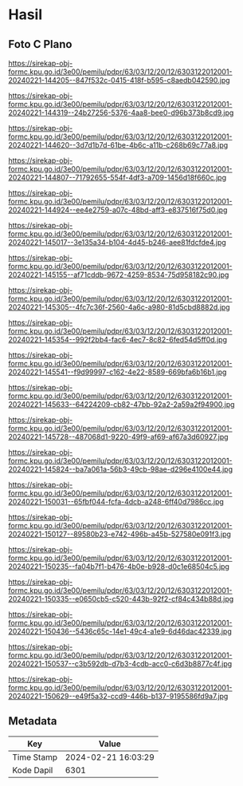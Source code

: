 # Hasil

## Foto C Plano

https://sirekap-obj-formc.kpu.go.id/3e00/pemilu/pdpr/63/03/12/20/12/6303122012001-20240221-144205--847f532c-0415-418f-b595-c8aedb042590.jpg

https://sirekap-obj-formc.kpu.go.id/3e00/pemilu/pdpr/63/03/12/20/12/6303122012001-20240221-144319--24b27256-5376-4aa8-bee0-d96b373b8cd9.jpg

https://sirekap-obj-formc.kpu.go.id/3e00/pemilu/pdpr/63/03/12/20/12/6303122012001-20240221-144620--3d7d1b7d-61be-4b6c-a11b-c268b69c77a8.jpg

https://sirekap-obj-formc.kpu.go.id/3e00/pemilu/pdpr/63/03/12/20/12/6303122012001-20240221-144807--71792655-554f-4df3-a709-1456d18f660c.jpg

https://sirekap-obj-formc.kpu.go.id/3e00/pemilu/pdpr/63/03/12/20/12/6303122012001-20240221-144924--ee4e2759-a07c-48bd-aff3-e837516f75d0.jpg

https://sirekap-obj-formc.kpu.go.id/3e00/pemilu/pdpr/63/03/12/20/12/6303122012001-20240221-145017--3e135a34-b104-4d45-b246-aee81fdcfde4.jpg

https://sirekap-obj-formc.kpu.go.id/3e00/pemilu/pdpr/63/03/12/20/12/6303122012001-20240221-145155--af71cddb-9672-4259-8534-75d958182c90.jpg

https://sirekap-obj-formc.kpu.go.id/3e00/pemilu/pdpr/63/03/12/20/12/6303122012001-20240221-145305--4fc7c36f-2560-4a6c-a980-81d5cbd8882d.jpg

https://sirekap-obj-formc.kpu.go.id/3e00/pemilu/pdpr/63/03/12/20/12/6303122012001-20240221-145354--992f2bb4-fac6-4ec7-8c82-6fed54d5ff0d.jpg

https://sirekap-obj-formc.kpu.go.id/3e00/pemilu/pdpr/63/03/12/20/12/6303122012001-20240221-145541--f9d99997-c162-4e22-8589-669bfa6b16b1.jpg

https://sirekap-obj-formc.kpu.go.id/3e00/pemilu/pdpr/63/03/12/20/12/6303122012001-20240221-145633--64224209-cb82-47bb-92a2-2a59a2f94900.jpg

https://sirekap-obj-formc.kpu.go.id/3e00/pemilu/pdpr/63/03/12/20/12/6303122012001-20240221-145728--487068d1-9220-49f9-af69-af67a3d60927.jpg

https://sirekap-obj-formc.kpu.go.id/3e00/pemilu/pdpr/63/03/12/20/12/6303122012001-20240221-145824--ba7a061a-56b3-49cb-98ae-d296e4100e44.jpg

https://sirekap-obj-formc.kpu.go.id/3e00/pemilu/pdpr/63/03/12/20/12/6303122012001-20240221-150031--65fbf044-fcfa-4dcb-a248-6ff40d7986cc.jpg

https://sirekap-obj-formc.kpu.go.id/3e00/pemilu/pdpr/63/03/12/20/12/6303122012001-20240221-150127--89580b23-e742-496b-a45b-527580e091f3.jpg

https://sirekap-obj-formc.kpu.go.id/3e00/pemilu/pdpr/63/03/12/20/12/6303122012001-20240221-150235--fa04b7f1-b476-4b0e-b928-d0c1e68504c5.jpg

https://sirekap-obj-formc.kpu.go.id/3e00/pemilu/pdpr/63/03/12/20/12/6303122012001-20240221-150335--e0650cb5-c520-443b-92f2-cf84c434b88d.jpg

https://sirekap-obj-formc.kpu.go.id/3e00/pemilu/pdpr/63/03/12/20/12/6303122012001-20240221-150436--5436c65c-14e1-49c4-a1e9-6d46dac42339.jpg

https://sirekap-obj-formc.kpu.go.id/3e00/pemilu/pdpr/63/03/12/20/12/6303122012001-20240221-150537--c3b592db-d7b3-4cdb-acc0-c6d3b8877c4f.jpg

https://sirekap-obj-formc.kpu.go.id/3e00/pemilu/pdpr/63/03/12/20/12/6303122012001-20240221-150629--e49f5a32-ccd9-446b-b137-9195586fd9a7.jpg


## Metadata

| Key        | Value               |
| ---------- | ------------------- |
| Time Stamp | 2024-02-21 16:03:29 |
| Kode Dapil | 6301                |



